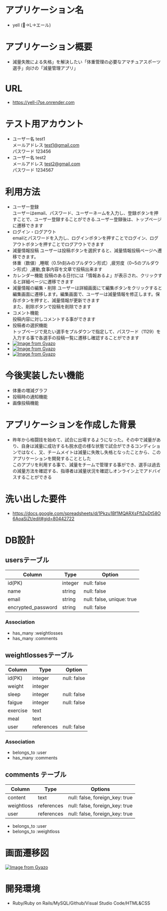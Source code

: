 # アプリケーション名
- yell (💪→L→エール)

# アプリケーション概要
- 減量失敗による失格」を解決したい「体重管理の必要なアマチュアスポーツ選手」向けの「減量管理アプリ」

# URL
- https://yell-i7se.onrender.com

# テスト用アカウント
- ユーザー名 test1  
  メールアドレス test1@gmail.com  
  パスワード 123456  
- ユーザー名 test2  
  メールアドレス test2@gmail.com  
  パスワード 1234567

# 利用方法
- ユーザー登録  
  ユーザーはemail、パスワード、ユーザーネームを入力し、登録ボタンを押すことで、ユーザー登録することができる.ユーザー登録後は、トップページに遷移できます
- ログイン・ログアウト  
  emailとパスワードを入力し、ログインボタンを押すことでログイン、ログアウトボタンを押すことでログアウトできます
- 減量情報投稿
  ユーザーは投稿ボタンを選択すると、減量情報投稿ページへ遷移できます。  
  体重（数値）,睡眠（0.5h刻みのプルダウン形式）,疲労度（0~5のプルダウン形式）,運動,食事内容を文章で投稿出来ます
- カレンダー機能
  投稿のある日付には「情報あるよ」が表示され、クリックすると詳細ページに遷移できます
- 減量情報の編集・削除
  ユーザーは詳細画面にて編集ボタンをクリックすると編集画面に遷移します。編集画面で、ユーザーは減量情報を修正します。保存ボタンを押すと、減量情報が更新できます  
  また、削除ボタンで投稿を削除できます  
- コメント機能  
  投稿内容に対しコメントする事ができます
- 投稿者の選択機能  
  トップページで見たい選手をプルダウンで指定して、パスワード（1129）を入力する事で各選手の投稿一覧に遷移し確認することができます
- [![Image from Gyazo](https://i.gyazo.com/ea7b0c9b137e4ff30f560fc6a031993f.png)](https://gyazo.com/ea7b0c9b137e4ff30f560fc6a031993f)
- [![Image from Gyazo](https://i.gyazo.com/f0e9206419d807653ca3ced518345cd4.png)](https://gyazo.com/f0e9206419d807653ca3ced518345cd4)
- [![Image from Gyazo](https://i.gyazo.com/a076dfce637c6f2a960b13901a30713e.png)](https://gyazo.com/a076dfce637c6f2a960b13901a30713e)

# 今後実装したい機能
- 体重の増減グラフ
- 投稿時の通知機能
- 画像投稿機能

# アプリケーションを作成した背景	
- 昨年から格闘技を始めて、試合に出場するようになった。その中で減量があり、自身は減量に成功するも脱水症の様な状態で試合ができるコンディションではなく、又、チームメイトは減量に失敗し失格となったことから、このアプリケーションを開発することとした  
 このアプリを利用する事で、減量をチームで管理する事ができ、選手は過去の減量方法を確認する、指導者は減量状況を確認しオンライン上でアドバイスすることができる

# 洗い出した要件
- https://docs.google.com/spreadsheets/d/1Pkzu1Bf1MQARXsFftZpDt58O6AoaSiZt/edit#gid=80442722

# DB設計
## usersテーブル

| Column | Type | Option |
|-|-|-|
| id(PK) | integer | null: false |      
| name | string | null: false |
| email | string | null: false, unique: true |
| encrypted_password | string | null: false |

### Association
- has_many :weightlosses
- has_many :comments

## weightlossesテーブル
 Column | Type | Option |
|-|-|-|
| id(PK) | integer | null: false |
| weight | integer  
| sleep | integer | null: false |
| faigue | integer | null: false |
| exercise | text 
| meal | text 
| user | references | null: false |foreign_key: true |


### Association
- belongs_to :user
- has_many :comments

## comments テーブル

| Column    | Type       | Options                        |
| --------- | ---------- | ------------------------------ |
| content   | text       | null: false, foreign_key: true |
| weightloss | references | null: false, foreign_key: true |
| user      | references | null: false, foreign_key: true |

- belongs_to :user
- belongs_to :weightloss

# 画面遷移図
[![Image from Gyazo](https://i.gyazo.com/9b05a9a280628d045bb1089a47640c27.png)](https://gyazo.com/9b05a9a280628d045bb1089a47640c27)

# 開発環境
- Ruby/Ruby on Rails/MySQL/Github/Visual Studio Code/HTML&CSS